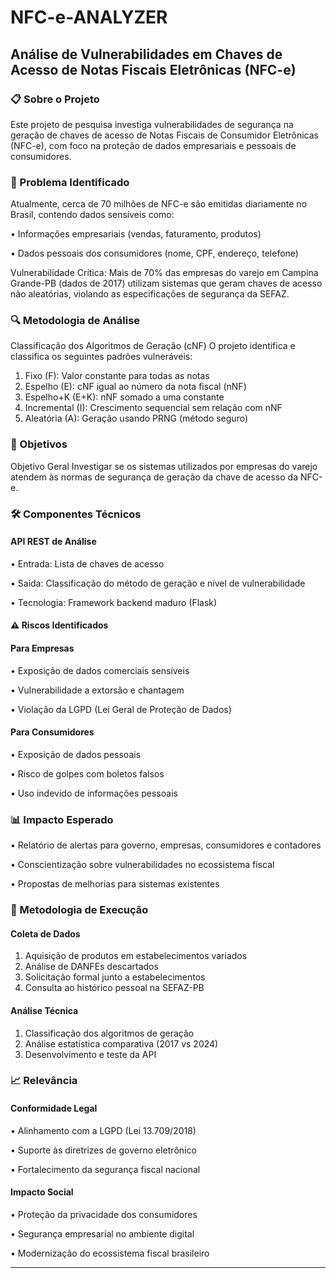 # NFC-e-ANALYZER

## Análise de Vulnerabilidades em Chaves de Acesso de Notas Fiscais Eletrônicas (NFC-e)


### 📋 Sobre o Projeto
Este projeto de pesquisa investiga vulnerabilidades de segurança na geração de chaves de acesso de Notas Fiscais de Consumidor Eletrônicas (NFC-e), com foco na proteção de dados empresariais e pessoais de consumidores.

### 🎯 Problema Identificado

Atualmente, cerca de 70 milhões de NFC-e são emitidas diariamente no Brasil, contendo dados sensíveis como:

•	Informações empresariais (vendas, faturamento, produtos)

•	Dados pessoais dos consumidores (nome, CPF, endereço, telefone)

Vulnerabilidade Crítica: Mais de 70% das empresas do varejo em Campina Grande-PB (dados de 2017) utilizam sistemas que geram chaves de acesso não aleatórias, violando as especificações de segurança da SEFAZ.

### 🔍 Metodologia de Análise

Classificação dos Algoritmos de Geração (cNF)
O projeto identifica e classifica os seguintes padrões vulneráveis:
1.	Fixo (F): Valor constante para todas as notas
2.	Espelho (E): cNF igual ao número da nota fiscal (nNF)
3.	Espelho+K (E+K): nNF somado a uma constante
4.	Incremental (I): Crescimento sequencial sem relação com nNF
5.	Aleatória (A): Geração usando PRNG (método seguro)

### 🎯 Objetivos
Objetivo Geral
Investigar se os sistemas utilizados por empresas do varejo atendem às normas de segurança de geração da chave de acesso da NFC-e.

### 🛠️ Componentes Técnicos

#### API REST de Análise
•	Entrada: Lista de chaves de acesso

•	Saída: Classificação do método de geração e nível de vulnerabilidade

•	Tecnologia: Framework backend maduro (Flask)

#### ⚠️ Riscos Identificados
#### Para Empresas
•	Exposição de dados comerciais sensíveis

•	Vulnerabilidade a extorsão e chantagem

•	Violação da LGPD (Lei Geral de Proteção de Dados)

#### Para Consumidores
•	Exposição de dados pessoais

•	Risco de golpes com boletos falsos

•	Uso indevido de informações pessoais

### 📊 Impacto Esperado
•	Relatório de alertas para governo, empresas, consumidores e contadores

•	Conscientização sobre vulnerabilidades no ecossistema fiscal

•	Propostas de melhorias para sistemas existentes

### 🔧 Metodologia de Execução

#### Coleta de Dados

1.	Aquisição de produtos em estabelecimentos variados
2.	Análise de DANFEs descartados
3.	Solicitação formal junto a estabelecimentos
4.	Consulta ao histórico pessoal na SEFAZ-PB

#### Análise Técnica
1.	Classificação dos algoritmos de geração
2.	Análise estatística comparativa (2017 vs 2024)
3.	Desenvolvimento e teste da API

### 📈 Relevância

#### Conformidade Legal

•	Alinhamento com a LGPD (Lei 13.709/2018)

•	Suporte às diretrizes de governo eletrônico

•	Fortalecimento da segurança fiscal nacional

#### Impacto Social
•	Proteção da privacidade dos consumidores

•	Segurança empresarial no ambiente digital

•	Modernização do ecossistema fiscal brasileiro
________________________________________
